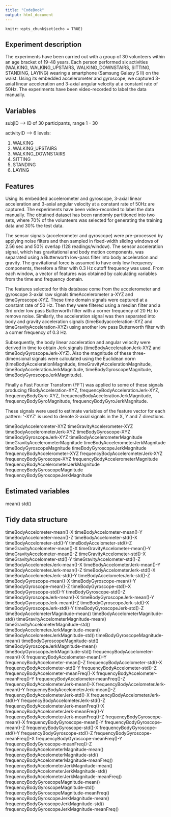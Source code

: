 ```yaml
---
title: "CodeBook"
output: html_document
---
```


```{r setup, include=FALSE}
knitr::opts_chunk$set(echo = TRUE)
```

## Experiment description
The experiments have been carried out with a group of 30 volunteers within an age bracket of 19-48 years. Each person performed six activities (WALKING, WALKING_UPSTAIRS, WALKING_DOWNSTAIRS, SITTING, STANDING, LAYING) wearing a smartphone (Samsung Galaxy S II) on the waist. Using its embedded accelerometer and gyroscope, we captured 3-axial linear acceleration and 3-axial angular velocity at a constant rate of 50Hz. The experiments have been video-recorded to label the data manually.

## Variables

subjID --> ID of 30 participants, range 1 - 30

activityID --> 6 levels:
  1. WALKING
  2. WALKING_UPSTAIRS
  3. WALKING_DOWNSTAIRS
  4. SITTING
  5. STANDING
  6. LAYING

## Features

Using its embedded accelerometer and gyroscope, 3-axial linear acceleration and 3-axial angular velocity at a constant rate of 50Hz are captured. The experiments have been video-recorded to label the data manually. The obtained dataset has been randomly partitioned into two sets, where 70% of the volunteers was selected for generating the training data and 30% the test data.

The sensor signals (accelerometer and gyroscope) were pre-processed by applying noise filters and then sampled in fixed-width sliding windows of 2.56 sec and 50% overlap (128 readings/window). The sensor acceleration signal, which has gravitational and body motion components, was separated using a Butterworth low-pass filter into body acceleration and gravity. The gravitational force is assumed to have only low frequency components, therefore a filter with 0.3 Hz cutoff frequency was used. From each window, a vector of features was obtained by calculating variables from the time and frequency domain.

The features selected for this database come from the accelerometer and gyroscope 3-axial raw signals timeAccelerometer a-XYZ and timeGyroscope-XYZ. These time domain signals were captured at a constant rate of 50 Hz. Then they were filtered using a median filter and a 3rd order low pass Butterworth filter with a corner frequency of 20 Hz to remove noise. Similarly, the acceleration signal was then separated into body and gravity acceleration signals (timeBodyacceleration-XYZ and timeGravityAcceleration-XYZ) using another low pass Butterworth filter with a corner frequency of 0.3 Hz.

Subsequently, the body linear acceleration and angular velocity were derived in time to obtain Jerk signals (timeBodyAccelerationJerk-XYZ and timeBodyGyroscopeJerk-XYZ). Also the magnitude of these three-dimensional signals were calculated using the Euclidean norm (timeBodyAccelerationMagnitude, timeGravityAccelerationMagnitude, timeBodyAccelerationJerkMagnitude, timeBodyGyroscopeMagnitude, timeBodyGyroscopeJerkMagnitude).

Finally a Fast Fourier Transform (FFT) was applied to some of these signals producing fBodyAcceleration-XYZ, frequencyBodyAccelerationJerk-XYZ, frequencyBodyGyro-XYZ, frequencyBodyAccelerationJerkMagnitude, frequencyBodyGyroMagnitude, frequencyBodyGyroJerkMagnitude.

These signals were used to estimate variables of the feature vector for each pattern:
'-XYZ' is used to denote 3-axial signals in the X, Y and Z directions.

timeBodyAccelerometer-XYZ
timeGravityAccelerometer-XYZ
timeBodyAccelerometerJerk-XYZ
timeBodyGyroscope-XYZ
timeBodyGyroscopeJerk-XYZ
timeBodyAccelerometerMagnitude
timeGravityAccelerometerMagnitude
timeBodyAccelerometerJerkMagnitude
timeBodyGyroscopeMagnitude
timeBodyGyroscopeJerkMagnitude
frequencyBodyAccelerometer-XYZ
frequencyBodyAccelerometerJerk-XYZ
frequencyBodyGyroscope-XYZ
frequencyBodyAccelerometerMagnitude
frequencyBodyAccelerometerJerkMagnitude
frequencyBodyGyroscopeMagnitude
frequencyBodyGyroscopeJerkMagnitude

## Estimated variables

mean()
std()

## Tidy data structure

timeBodyAccelometer-mean()-X
timeBodyAccelometer-mean()-Y
timeBodyAccelometer-mean()-Z
timeBodyAccelometer-std()-X
timeBodyAccelometer-std()-Y
timeBodyAccelometer-std()-Z
timeGravityAccelometer-mean()-X
timeGravityAccelometer-mean()-Y
timeGravityAccelometer-mean()-Z
timeGravityAccelometer-std()-X
timeGravityAccelometer-std()-Y
timeGravityAccelometer-std()-Z
timeBodyAccelometerJerk-mean()-X
timeBodyAccelometerJerk-mean()-Y
timeBodyAccelometerJerk-mean()-Z
timeBodyAccelometerJerk-std()-X
timeBodyAccelometerJerk-std()-Y
timeBodyAccelometerJerk-std()-Z
timeBodyGyroscope-mean()-X
timeBodyGyroscope-mean()-Y
timeBodyGyroscope-mean()-Z
timeBodyGyroscope-std()-X
timeBodyGyroscope-std()-Y
timeBodyGyroscope-std()-Z
timeBodyGyroscopeJerk-mean()-X
timeBodyGyroscopeJerk-mean()-Y
timeBodyGyroscopeJerk-mean()-Z
timeBodyGyroscopeJerk-std()-X
timeBodyGyroscopeJerk-std()-Y
timeBodyGyroscopeJerk-std()-Z
timeBodyAccelometerMagnitude-mean()
timeBodyAccelometerMagnitude-std()
timeGravityAccelometerMagnitude-mean()
timeGravityAccelometerMagnitude-std()
timeBodyAccelometerJerkMagnitude-mean()
timeBodyAccelometerJerkMagnitude-std()
timeBodyGyroscopeMagnitude-mean()
timeBodyGyroscopeMagnitude-std()
timeBodyGyroscopeJerkMagnitude-mean()
timeBodyGyroscopeJerkMagnitude-std()
frequencyBodyAccelometer-mean()-X
frequencyBodyAccelometer-mean()-Y
frequencyBodyAccelometer-mean()-Z
frequencyBodyAccelometer-std()-X
frequencyBodyAccelometer-std()-Y
frequencyBodyAccelometer-std()-Z
frequencyBodyAccelometer-meanFreq()-X
frequencyBodyAccelometer-meanFreq()-Y
frequencyBodyAccelometer-meanFreq()-Z
frequencyBodyAccelometerJerk-mean()-X
frequencyBodyAccelometerJerk-mean()-Y
frequencyBodyAccelometerJerk-mean()-Z
frequencyBodyAccelometerJerk-std()-X
frequencyBodyAccelometerJerk-std()-Y
frequencyBodyAccelometerJerk-std()-Z
frequencyBodyAccelometerJerk-meanFreq()-X
frequencyBodyAccelometerJerk-meanFreq()-Y
frequencyBodyAccelometerJerk-meanFreq()-Z
frequencyBodyGyroscope-mean()-X
frequencyBodyGyroscope-mean()-Y
frequencyBodyGyroscope-mean()-Z
frequencyBodyGyroscope-std()-X
frequencyBodyGyroscope-std()-Y
frequencyBodyGyroscope-std()-Z
frequencyBodyGyroscope-meanFreq()-X
frequencyBodyGyroscope-meanFreq()-Y
frequencyBodyGyroscope-meanFreq()-Z
frequencyBodyAccelometerMagnitude-mean()
frequencyBodyAccelometerMagnitude-std()
frequencyBodyAccelometerMagnitude-meanFreq()
frequencyBodyAccelometerJerkMagnitude-mean()
frequencyBodyAccelometerJerkMagnitude-std()
frequencyBodyAccelometerJerkMagnitude-meanFreq()
frequencyBodyGyroscopeMagnitude-mean()
frequencyBodyGyroscopeMagnitude-std()
frequencyBodyGyroscopeMagnitude-meanFreq()
frequencyBodyGyroscopeJerkMagnitude-mean()
frequencyBodyGyroscopeJerkMagnitude-std()
frequencyBodyGyroscopeJerkMagnitude-meanFreq()
